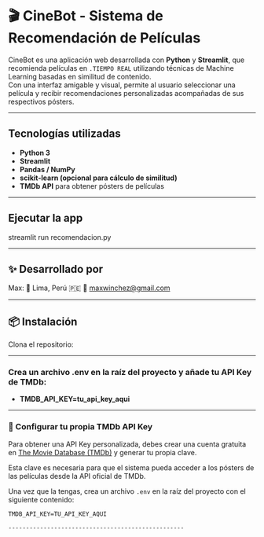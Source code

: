 # 🎬 CineBot - Sistema de Recomendación de Películas

CineBot es una aplicación web desarrollada con **Python** y **Streamlit**, que recomienda películas en `.TIEMPO REAL` utilizando técnicas de Machine Learning basadas en similitud de contenido.  
Con una interfaz amigable y visual, permite al usuario seleccionar una película y recibir recomendaciones personalizadas acompañadas de sus respectivos pósters.

--------------------------------------------------


## Tecnologías utilizadas

- **Python 3**
- **Streamlit**
- **Pandas / NumPy**
- **scikit-learn (opcional para cálculo de similitud)**
- **TMDb API** para obtener pósters de películas

--------------------------------------------------


## Ejecutar la app

streamlit run recomendacion.py

--------------------------------------------------


## ✨ Desarrollado por

Max:
📍 Lima, Perú 🇵🇪
📧 maxwinchez@gmail.com


--------------------------------------------------

## 📦 Instalación
Clona el repositorio:

--------------------------------------------------


### Crea un archivo .env en la raíz del proyecto y añade tu API Key de TMDb:

- **TMDB_API_KEY=tu_api_key_aqui**

--------------------------------------------------


### 🔑 Configurar tu propia TMDb API Key

Para obtener una API Key personalizada, debes crear una cuenta gratuita en [The Movie Database (TMDb)](https://www.themoviedb.org/settings/api) y generar tu propia clave.

Esta clave es necesaria para que el sistema pueda acceder a los pósters de las películas desde la API oficial de TMDb.

Una vez que la tengas, crea un archivo `.env` en la raíz del proyecto con el siguiente contenido:

```env
TMDB_API_KEY=TU_API_KEY_AQUI

--------------------------------------------------



